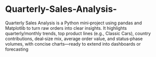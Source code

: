 # Quarterly-Sales-Analysis-
Quarterly Sales Analysis is a Python mini‑project using pandas and Matplotlib to turn raw orders into clear insights. It highlights quarterly/monthly trends, top product lines (e.g., Classic Cars), country contributions, deal‑size mix, average order value, and status‑phase volumes, with concise charts—ready to extend into dashboards or forecasting
